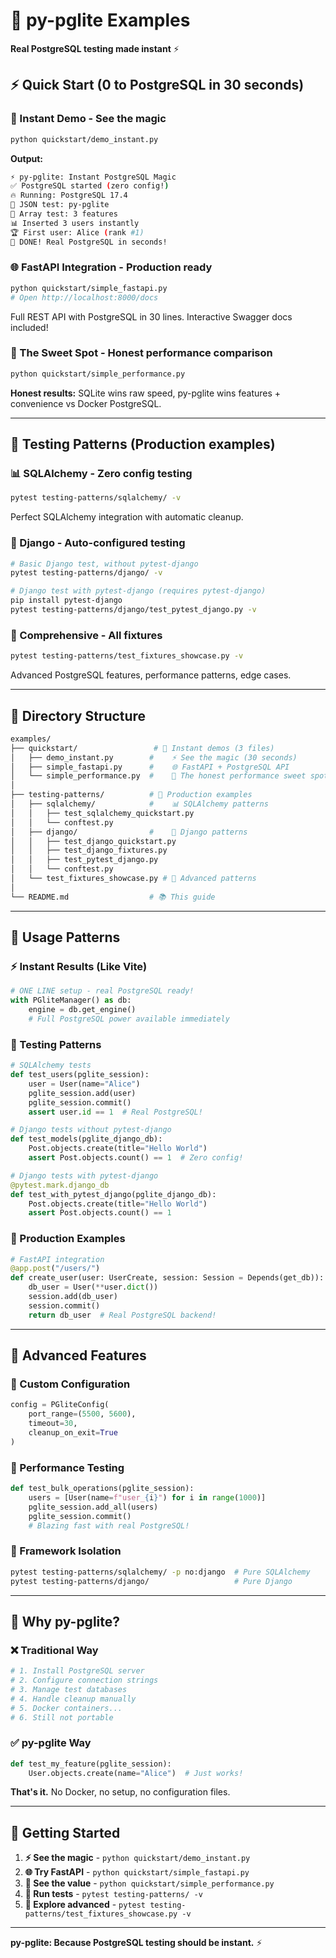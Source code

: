 # 🚀 py-pglite Examples

**Real PostgreSQL testing made instant** ⚡

## ⚡ **Quick Start** (0 to PostgreSQL in 30 seconds)

### **🎯 Instant Demo** - See the magic

```bash
python quickstart/demo_instant.py
```

**Output:**

```bash
⚡ py-pglite: Instant PostgreSQL Magic
✅ PostgreSQL started (zero config!)
🔥 Running: PostgreSQL 17.4
🚀 JSON test: py-pglite
🎯 Array test: 3 features
📊 Inserted 3 users instantly
🏆 First user: Alice (rank #1)
🎉 DONE! Real PostgreSQL in seconds!
```

### **🌐 FastAPI Integration** - Production ready

```bash
python quickstart/simple_fastapi.py
# Open http://localhost:8000/docs
```

Full REST API with PostgreSQL in 30 lines. Interactive Swagger docs included!

### **🏃 The Sweet Spot** - Honest performance comparison

```bash
python quickstart/simple_performance.py
```

**Honest results:** SQLite wins raw speed, py-pglite wins features + convenience vs Docker PostgreSQL.

---

## 🧪 **Testing Patterns** (Production examples)

### **📊 SQLAlchemy** - Zero config testing

```bash
pytest testing-patterns/sqlalchemy/ -v
```

Perfect SQLAlchemy integration with automatic cleanup.

### **🌟 Django** - Auto-configured testing  

```bash
# Basic Django test, without pytest-django
pytest testing-patterns/django/ -v

# Django test with pytest-django (requires pytest-django)
pip install pytest-django
pytest testing-patterns/django/test_pytest_django.py -v
```

### **🎪 Comprehensive** - All fixtures

```bash
pytest testing-patterns/test_fixtures_showcase.py -v
```

Advanced PostgreSQL features, performance patterns, edge cases.

---

## 📁 **Directory Structure**

```bash
examples/
├── quickstart/                 # 🚀 Instant demos (3 files)
│   ├── demo_instant.py        #    ⚡ See the magic (30 seconds)
│   ├── simple_fastapi.py      #    🌐 FastAPI + PostgreSQL API
│   └── simple_performance.py  #    🏃 The honest performance sweet spot
│
├── testing-patterns/          # 🧪 Production examples
│   ├── sqlalchemy/            #    📊 SQLAlchemy patterns
│   │   ├── test_sqlalchemy_quickstart.py
│   │   └── conftest.py
│   ├── django/                #    🌟 Django patterns
│   │   ├── test_django_quickstart.py
│   │   ├── test_django_fixtures.py
│   │   ├── test_pytest_django.py
│   │   └── conftest.py
│   └── test_fixtures_showcase.py # 🎪 Advanced patterns
│
└── README.md                  # 📚 This guide
```

---

## 🎯 **Usage Patterns**

### **⚡ Instant Results** (Like Vite)

```python
# ONE LINE setup - real PostgreSQL ready!
with PGliteManager() as db:
    engine = db.get_engine()
    # Full PostgreSQL power available immediately
```

### **🧪 Testing Patterns**

```python
# SQLAlchemy tests
def test_users(pglite_session):
    user = User(name="Alice")
    pglite_session.add(user)
    pglite_session.commit()
    assert user.id == 1  # Real PostgreSQL!

# Django tests without pytest-django
def test_models(pglite_django_db):
    Post.objects.create(title="Hello World")
    assert Post.objects.count() == 1  # Zero config!

# Django tests with pytest-django
@pytest.mark.django_db
def test_with_pytest_django(pglite_django_db):
    Post.objects.create(title="Hello World")
    assert Post.objects.count() == 1
```

### **🚀 Production Examples**

```python
# FastAPI integration
@app.post("/users/")
def create_user(user: UserCreate, session: Session = Depends(get_db)):
    db_user = User(**user.dict())
    session.add(db_user)
    session.commit()
    return db_user  # Real PostgreSQL backend!
```

---

## 🎪 **Advanced Features**

### **🔧 Custom Configuration**

```python
config = PGliteConfig(
    port_range=(5500, 5600),
    timeout=30,
    cleanup_on_exit=True
)
```

### **🏃 Performance Testing**

```python
def test_bulk_operations(pglite_session):
    users = [User(name=f"user_{i}") for i in range(1000)]
    pglite_session.add_all(users)
    pglite_session.commit()
    # Blazing fast with real PostgreSQL!
```

### **🎯 Framework Isolation**

```bash
pytest testing-patterns/sqlalchemy/ -p no:django  # Pure SQLAlchemy
pytest testing-patterns/django/                   # Pure Django
```

---

## 🎊 **Why py-pglite?**

### **❌ Traditional Way**

```python
# 1. Install PostgreSQL server
# 2. Configure connection strings  
# 3. Manage test databases
# 4. Handle cleanup manually
# 5. Docker containers...
# 6. Still not portable
```

### **✅ py-pglite Way**

```python  
def test_my_feature(pglite_session):
    User.objects.create(name="Alice")  # Just works!
```

**That's it.** No Docker, no setup, no configuration files.

---

## 🚀 **Getting Started**

1. **⚡ See the magic** - `python quickstart/demo_instant.py`
2. **🌐 Try FastAPI** - `python quickstart/simple_fastapi.py`
3. **🏃 See the value** - `python quickstart/simple_performance.py`
4. **🧪 Run tests** - `pytest testing-patterns/ -v`
5. **🎪 Explore advanced** - `pytest testing-patterns/test_fixtures_showcase.py -v`

---

**py-pglite: Because PostgreSQL testing should be instant.** ⚡
